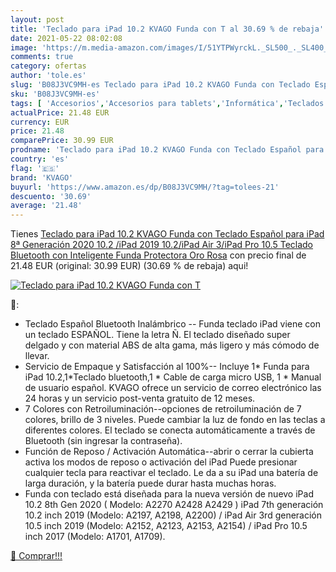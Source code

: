 ```yaml
---
layout: post
title: 'Teclado para iPad 10.2 KVAGO Funda con T al 30.69 % de rebaja'
date: 2021-05-22 08:02:08
image: 'https://m.media-amazon.com/images/I/51YTPWyrckL._SL500_._SL400_.jpg'
comments: true
category: ofertas
author: 'tole.es'
slug: 'B08J3VC9MH-es Teclado para iPad 10.2 KVAGO Funda con Teclado Español...'
sku: 'B08J3VC9MH-es'
tags: [ 'Accesorios','Accesorios para tablets','Informática','Teclados para tablets','ipad','kvago', ]
actualPrice: 21.48 EUR
currency: EUR
price: 21.48
comparePrice: 30.99 EUR
prodname: 'Teclado para iPad 10.2 KVAGO Funda con Teclado Español para iPad 8ª Generación 2020 10.2 /iPad 2019 10.2/iPad Air 3/iPad Pro 10.5  Teclado Bluetooth con Inteligente Funda Protectora Oro Rosa'
country: 'es'
flag: '🇪🇸'
brand: 'KVAGO'
buyurl: 'https://www.amazon.es/dp/B08J3VC9MH/?tag=tolees-21'
descuento: '30.69'
average: '21.48'
---
```


Tienes [Teclado para iPad 10.2 KVAGO Funda con Teclado Español para iPad 8ª Generación 2020 10.2 /iPad 2019 10.2/iPad Air 3/iPad Pro 10.5  Teclado Bluetooth con Inteligente Funda Protectora Oro Rosa](https://www.amazon.es/dp/B08J3VC9MH/?tag=tolees-21) con precio final de  21.48 EUR (original: 30.99 EUR) (30.69 %  de rebaja) aqui!

[![Teclado para iPad 10.2 KVAGO Funda con T](https://m.media-amazon.com/images/I/51YTPWyrckL._SL500_._SL400_.jpg)](https://www.amazon.es/dp/B08J3VC9MH/?tag=tolees-21)

🔎:

- Teclado Español Bluetooth Inalámbrico -- Funda teclado iPad viene con un teclado ESPAÑOL. Tiene la letra Ñ. El teclado diseñado super delgado y con material ABS de alta gama, más ligero y más cómodo de llevar.
- Servicio de Empaque y Satisfacción al 100%-- Incluye 1* Funda para iPad 10.2,1*Teclado bluetooth,1 * Cable de carga micro USB, 1 * Manual de usuario español. KVAGO ofrece un servicio de correo electrónico las 24 horas y un servicio post-venta gratuito de 12 meses.
- 7 Colores con Retroiluminación--opciones de retroiluminación de 7 colores, brillo de 3 niveles. Puede cambiar la luz de fondo en las teclas a diferentes colores. El teclado se conecta automáticamente a través de Bluetooth (sin ingresar la contraseña).
- Función de Reposo / Activación Automática--abrir o cerrar la cubierta activa los modos de reposo o activación del iPad Puede presionar cualquier tecla para reactivar el teclado. Le da a su iPad una batería de larga duración, y la batería puede durar hasta muchas horas.
- Funda con teclado está diseñada para la nueva versión de nuevo iPad 10.2 8th Gen 2020 ( Modelo: A2270 A2428 A2429 ) iPad 7th generación 10.2 inch 2019 (Modelo: A2197, A2198, A2200) / iPad Air 3rd generación 10.5 inch 2019 (Modelo: A2152, A2123, A2153, A2154) / iPad Pro 10.5 inch 2017 (Modelo: A1701, A1709).

[🛒 Comprar!!!](https://www.amazon.es/dp/B08J3VC9MH/?tag=tolees-21)
